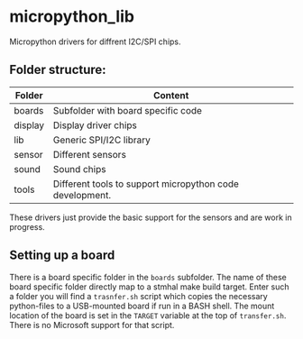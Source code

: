 # micropython_lib
Micropython drivers for diffrent I2C/SPI chips.

## Folder structure:

| Folder  | Content |
|---------|---------|
| boards  | Subfolder with board specific code |
| display | Display driver chips |
| lib     | Generic SPI/I2C library |
| sensor  | Different sensors |
| sound   | Sound chips |
| tools   | Different tools to support micropython code development. |

These drivers just provide the basic support for the sensors and are work in progress.

## Setting up a board
There is a board specific folder in the `boards` subfolder. The name of these board specific folder directly map to a stmhal make build target. Enter such a folder you will find a `trasnfer.sh` script which copies the necessary python-files to a USB-mounted board if run in a BASH shell. The mount location of the board is set in the `TARGET` variable at the top of `transfer.sh`. There is no Microsoft support for that script. 
